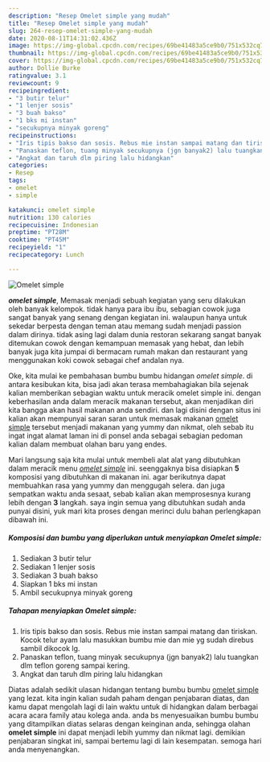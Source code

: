 ```yaml
---
description: "Resep Omelet simple yang mudah"
title: "Resep Omelet simple yang mudah"
slug: 264-resep-omelet-simple-yang-mudah
date: 2020-08-11T14:31:02.436Z
image: https://img-global.cpcdn.com/recipes/69be41483a5ce9b0/751x532cq70/omelet-simple-foto-resep-utama.jpg
thumbnail: https://img-global.cpcdn.com/recipes/69be41483a5ce9b0/751x532cq70/omelet-simple-foto-resep-utama.jpg
cover: https://img-global.cpcdn.com/recipes/69be41483a5ce9b0/751x532cq70/omelet-simple-foto-resep-utama.jpg
author: Dollie Burke
ratingvalue: 3.1
reviewcount: 9
recipeingredient:
- "3 butir telur"
- "1 lenjer sosis"
- "3 buah bakso"
- "1 bks mi instan"
- "secukupnya minyak goreng"
recipeinstructions:
- "Iris tipis bakso dan sosis. Rebus mie instan sampai matang dan tiriskan. Kocok telur ayam lalu masukkan bumbu mie dan mie yg sudah direbus sambil dikocok lg."
- "Panaskan teflon, tuang minyak secukupnya (jgn banyak2) lalu tuangkan dlm teflon goreng sampai kering."
- "Angkat dan taruh dlm piring lalu hidangkan"
categories:
- Resep
tags:
- omelet
- simple

katakunci: omelet simple 
nutrition: 130 calories
recipecuisine: Indonesian
preptime: "PT28M"
cooktime: "PT45M"
recipeyield: "1"
recipecategory: Lunch

---
```



![Omelet simple](https://img-global.cpcdn.com/recipes/69be41483a5ce9b0/751x532cq70/omelet-simple-foto-resep-utama.jpg)

<b><i>omelet simple</i></b>, Memasak menjadi sebuah kegiatan yang seru dilakukan oleh banyak kelompok. tidak hanya para ibu ibu, sebagian cowok juga sangat banyak yang senang dengan kegiatan ini. walaupun hanya untuk sekedar berpesta dengan teman atau memang sudah menjadi passion dalam dirinya. tidak asing lagi dalam dunia restoran sekarang sangat banyak ditemukan cowok dengan kemampuan memasak yang hebat, dan lebih banyak juga kita jumpai di bermacam rumah makan dan restaurant yang menggunakan koki cowok sebagai chef andalan nya.



Oke, kita mulai ke pembahasan bumbu bumbu hidangan <i>omelet simple</i>. di antara kesibukan kita, bisa jadi akan terasa membahagiakan bila sejenak kalian memberikan sebagian waktu untuk meracik omelet simple ini. dengan keberhasilan anda dalam meracik makanan tersebut, akan menjadikan diri kita bangga akan hasil makanan anda sendiri. dan lagi disini dengan situs ini kalian akan mempunyai saran saran untuk memasak makanan <u>omelet simple</u> tersebut menjadi makanan yang yummy dan nikmat, oleh sebab itu ingat ingat alamat laman ini di ponsel anda sebagai sebagian pedoman kalian dalam membuat olahan baru yang endes.


Mari langsung saja kita mulai untuk membeli alat alat yang dibutuhkan dalam meracik menu <u><i>omelet simple</i></u> ini. seenggaknya bisa disiapkan <b>5</b> komposisi yang dibutuhkan di makanan ini. agar berikutnya dapat membuahkan rasa yang yummy dan menggugah selera. dan juga sempatkan waktu anda sesaat, sebab kalian akan memprosesnya kurang lebih dengan <b>3</b> langkah. saya ingin semua yang dibutuhkan sudah anda punyai disini, yuk mari kita proses dengan merinci dulu bahan perlengkapan dibawah ini.

<!--inarticleads1-->

##### Komposisi dan bumbu yang diperlukan untuk menyiapkan Omelet simple:

1. Sediakan 3 butir telur
1. Sediakan 1 lenjer sosis
1. Sediakan 3 buah bakso
1. Siapkan 1 bks mi instan
1. Ambil secukupnya minyak goreng




<!--inarticleads2-->

##### Tahapan menyiapkan Omelet simple:

1. Iris tipis bakso dan sosis. Rebus mie instan sampai matang dan tiriskan. Kocok telur ayam lalu masukkan bumbu mie dan mie yg sudah direbus sambil dikocok lg.
1. Panaskan teflon, tuang minyak secukupnya (jgn banyak2) lalu tuangkan dlm teflon goreng sampai kering.
1. Angkat dan taruh dlm piring lalu hidangkan




Diatas adalah sedikit ulasan hidangan tentang bumbu bumbu <u>omelet simple</u> yang lezat. kita ingin kalian sudah paham dengan penjabaran diatas, dan kamu dapat mengolah lagi di lain waktu untuk di hidangkan dalam berbagai acara acara family atau kolega anda. anda bs menyesuaikan bumbu bumbu yang ditampilkan diatas selaras dengan keinginan anda, sehingga olahan <b>omelet simple</b> ini dapat menjadi lebih yummy dan nikmat lagi. demikian penjabaran singkat ini, sampai bertemu lagi di lain kesempatan. semoga hari anda menyenangkan.

